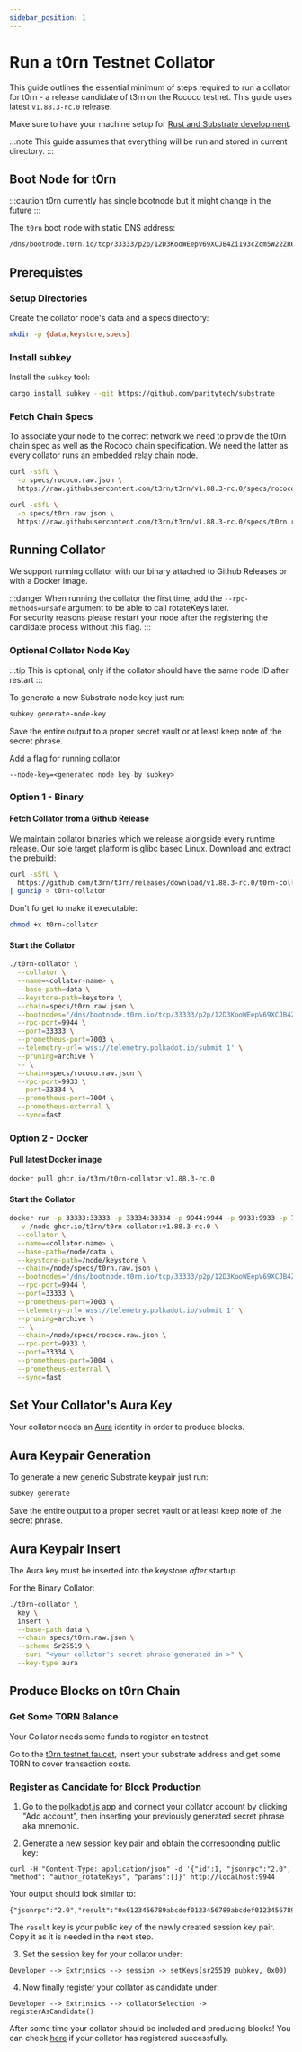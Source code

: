 ```yaml
---
sidebar_position: 1
---
```


# Run a t0rn Testnet Collator

This guide outlines the essential minimum of steps required to run a collator for t0rn - a release candidate of t3rn on the Rococo testnet. This guide uses latest `v1.88.3-rc.0` release.

Make sure to have your machine setup for [Rust and Substrate development](https://docs.substrate.io/v3/getting-started/installation/).

:::note
This guide assumes that everything will be run and stored in current directory.
:::

## Boot Node for t0rn

:::caution
t0rn currently has single bootnode but it might change in the future
:::

The `t0rn` boot node with static DNS address:

```sh
/dns/bootnode.t0rn.io/tcp/33333/p2p/12D3KooWEepV69XCJB4Zi193cZcm5W22ZR62DEP84iLFTUKVPtwp
```

## Prerequistes

### Setup Directories

Create the collator node's data and a specs directory:

```sh
mkdir -p {data,keystore,specs}
```

### Install subkey

Install the `subkey` tool:

```sh
cargo install subkey --git https://github.com/paritytech/substrate
```

### Fetch Chain Specs

To associate your node to the correct network we need to provide the t0rn chain spec as well as the Rococo chain specification. We need the latter as every collator runs an embedded relay chain node.

```sh
curl -sSfL \
  -o specs/rococo.raw.json \
  https://raw.githubusercontent.com/t3rn/t3rn/v1.88.3-rc.0/specs/rococo.raw.json

curl -sSfL \
  -o specs/t0rn.raw.json \
  https://raw.githubusercontent.com/t3rn/t3rn/v1.88.3-rc.0/specs/t0rn.raw.json
```

## Running Collator

We support running collator with our binary attached to Github Releases or with a Docker Image.

:::danger
When running the collator the first time, add the `--rpc-methods=unsafe` argument to be able to call rotateKeys later.  
For security reasons please restart your node after the registering the candidate process without this flag.
:::

### Optional Collator Node Key

:::tip
This is optional, only if the collator should have the same node ID after restart
:::

To generate a new Substrate node key just run:

```sh
subkey generate-node-key
```

Save the entire output to a proper secret vault or at least keep note of the secret phrase.

Add a flag for running collator

```
--node-key=<generated node key by subkey>
```

### Option 1 - Binary

#### Fetch Collator from a Github Release

We maintain collator binaries which we release alongside every runtime release. Our sole target platform is glibc based Linux. Download and extract the prebuild:

```sh
curl -sSfL \
  https://github.com/t3rn/t3rn/releases/download/v1.88.3-rc.0/t0rn-collator-v1.88.3-rc.0-x86_64-unknown-linux-gnu.gz \
| gunzip > t0rn-collator
```

Don't forget to make it executable:

```sh
chmod +x t0rn-collator
```

#### Start the Collator

```sh
./t0rn-collator \
  --collator \
  --name=<collator-name> \
  --base-path=data \
  --keystore-path=keystore \
  --chain=specs/t0rn.raw.json \
  --bootnodes="/dns/bootnode.t0rn.io/tcp/33333/p2p/12D3KooWEepV69XCJB4Zi193cZcm5W22ZR62DEP84iLFTUKVPtwp" \
  --rpc-port=9944 \
  --port=33333 \
  --prometheus-port=7003 \
  --telemetry-url='wss://telemetry.polkadot.io/submit 1' \
  --pruning=archive \
  -- \
  --chain=specs/rococo.raw.json \
  --rpc-port=9933 \
  --port=33334 \
  --prometheus-port=7004 \
  --prometheus-external \
  --sync=fast
```

### Option 2 - Docker

#### Pull latest Docker image

```sh
docker pull ghcr.io/t3rn/t0rn-collator:v1.88.3-rc.0
```

#### Start the Collator

```sh
docker run -p 33333:33333 -p 33334:33334 -p 9944:9944 -p 9933:9933 -p 7003:7003 \
  -v /node ghcr.io/t3rn/t0rn-collator:v1.88.3-rc.0 \
  --collator \
  --name=<collator-name> \
  --base-path=/node/data \
  --keystore-path=/node/keystore \
  --chain=/node/specs/t0rn.raw.json \
  --bootnodes="/dns/bootnode.t0rn.io/tcp/33333/p2p/12D3KooWEepV69XCJB4Zi193cZcm5W22ZR62DEP84iLFTUKVPtwp" \
  --rpc-port=9944 \
  --port=33333 \
  --prometheus-port=7003 \
  --telemetry-url='wss://telemetry.polkadot.io/submit 1' \
  --pruning=archive \
  -- \
  --chain=/node/specs/rococo.raw.json \
  --rpc-port=9933 \
  --port=33334 \
  --prometheus-port=7004 \
  --prometheus-external \
  --sync=fast
```

## Set Your Collator's Aura Key

Your collator needs an [Aura](https://docs.substrate.io/v3/advanced/consensus/#aura) identity in order to produce blocks.

## Aura Keypair Generation

To generate a new generic Substrate keypair just run:

```sh
subkey generate
```

Save the entire output to a proper secret vault or at least keep note of the secret phrase.

## Aura Keypair Insert

The Aura key must be inserted into the keystore _after_ startup.

For the Binary Collator:

```sh
./t0rn-collator \
  key \
  insert \
  --base-path data \
  --chain specs/t0rn.raw.json \
  --scheme Sr25519 \
  --suri "<your collator's secret phrase generated in >" \
  --key-type aura
```

## Produce Blocks on t0rn Chain

### Get Some T0RN Balance

Your Collator needs some funds to register on testnet.

Go to the [t0rn testnet faucet](https://faucet.t0rn.io), insert your substrate address and get some T0RN to cover transaction costs.

### Register as Candidate for Block Production

1. Go to the [polkadot.js app](https://polkadot.js.org/apps/?rpc=wss%3A%2F%2Frpc.t0rn.io#/accounts) and connect your collator account by clicking "Add account", then inserting your previously generated secret phrase aka mnemonic.

2. Generate a new session key pair and obtain the corresponding public key:

```
curl -H "Content-Type: application/json" -d '{"id":1, "jsonrpc":"2.0", "method": "author_rotateKeys", "params":[]}' http://localhost:9944
```

Your output should look similar to:

```
{"jsonrpc":"2.0","result":"0x0123456789abcdef0123456789abcdef0123456789abcdef0123456789abcdef","id":1}
```

The `result` key is your public key of the newly created session key pair. Copy it as it is needed in the next step.

3. Set the session key for your collator under:

```
Developer --> Extrinsics --> session -> setKeys(sr25519_pubkey, 0x00)
```

4. Now finally register your collator as candidate under:

```
Developer --> Extrinsics --> collatorSelection -> registerAsCandidate()
```

After some time your collator should be included and producing blocks!
You can check [here](https://polkadot.js.org/apps/?rpc=wss%3A%2F%2Frpc.t0rn.io#/collators) if your collator has registered successfully.
